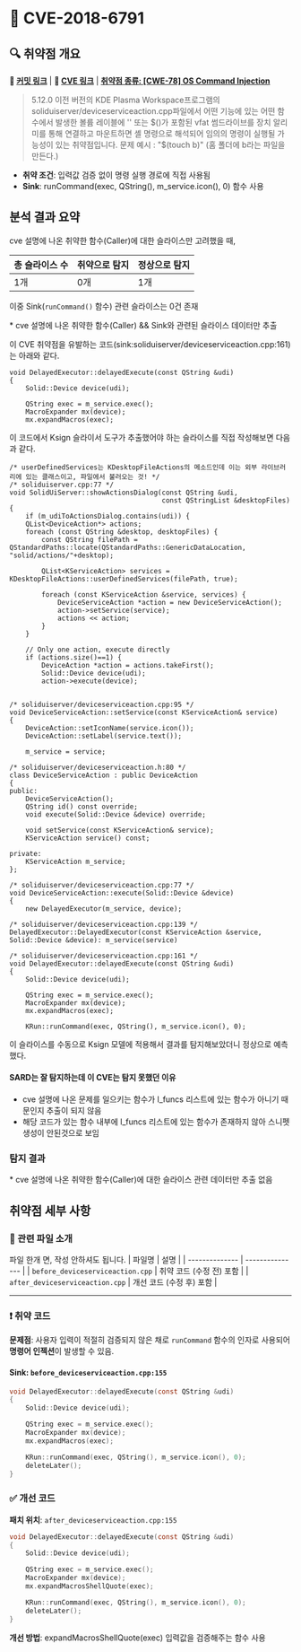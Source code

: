 # 📁 CVE-2018-6791

## 🔍 취약점 개요
**🔗 [커밋 링크](https://git.ghostscript.com/?p=ghostpdl.git;a=commit;h=79cccf641486)** | **🔗 [CVE 링크](https://www.cvedetails.com/cve/CVE-2018-6791/)** | **[취약점 종류: [CWE-78] OS Command Injection](https://cwe.mitre.org/data/definitions/78.html)** 

> 5.12.0 이전 버전의 KDE Plasma Workspace프로그램의 soliduiserver/deviceserviceaction.cpp파일에서 어떤 기능에 있는 어떤 함수에서 발생한 볼륨 레이블에 '' 또는 $()가 포함된 vfat 썸드라이브를 장치 알리미를 통해 연결하고 마운트하면 셸 명령으로 해석되어 임의의 명령이 실행될 가능성이 있는 취약점입니다.
> 문제 예시 : "$(touch b)" (홈 폴더에 b라는 파일을 만든다.)

* **취약 조건**: 입력값 검증 없이 명령 실행 경로에 직접 사용됨
* **Sink**: runCommand(exec, QString(), m_service.icon(), 0) 함수 사용

## 분석 결과 요약
cve 설명에 나온 취약한 함수(Caller)에 대한 슬라이스만 고려했을 때, 

| 총 슬라이스 수 |  취약으로 탐지 | 정상으로 탐지 |
| --------  | -- | -- |
| 1개       | 0개 | 1개 |

이중 Sink(`runCommand()` 함수) 관련 슬라이스는 0건 존재

\* cve 설명에 나온 취약한 함수(Caller) && Sink와 관련된 슬라이스 데이터만 추출


이 CVE 취약점을 유발하는 코드(sink:soliduiserver/deviceserviceaction.cpp:161)는 아래와 같다.
```
void DelayedExecutor::delayedExecute(const QString &udi)
{
    Solid::Device device(udi);

    QString exec = m_service.exec();
    MacroExpander mx(device);
    mx.expandMacros(exec);
```
이 코드에서 Ksign 슬라이서 도구가 추출했어야 하는 슬라이스를 직접 작성해보면 다음과 같다.
```
/* userDefinedServices는 KDesktopFileActions의 메소드인데 이는 외부 라이브러리에 있는 클래스이고, 파일에서 불러오는 것! */
/* soliduiserver.cpp:77 */
void SolidUiServer::showActionsDialog(const QString &udi,
                                      const QStringList &desktopFiles)
{
    if (m_udiToActionsDialog.contains(udi)) {
    QList<DeviceAction*> actions;
    foreach (const QString &desktop, desktopFiles) {
        const QString filePath = QStandardPaths::locate(QStandardPaths::GenericDataLocation, "solid/actions/"+desktop);

        QList<KServiceAction> services = KDesktopFileActions::userDefinedServices(filePath, true);

        foreach (const KServiceAction &service, services) {
            DeviceServiceAction *action = new DeviceServiceAction();
            action->setService(service);
            actions << action;
        }
    }

    // Only one action, execute directly
    if (actions.size()==1) {
        DeviceAction *action = actions.takeFirst();
        Solid::Device device(udi);
        action->execute(device);


/* soliduiserver/deviceserviceaction.cpp:95 */
void DeviceServiceAction::setService(const KServiceAction& service)
{
    DeviceAction::setIconName(service.icon());
    DeviceAction::setLabel(service.text());

    m_service = service;

/* soliduiserver/deviceserviceaction.h:80 */
class DeviceServiceAction : public DeviceAction
{
public:
    DeviceServiceAction();
    QString id() const override;
    void execute(Solid::Device &device) override;

    void setService(const KServiceAction& service);
    KServiceAction service() const;

private:
    KServiceAction m_service;
};

/* soliduiserver/deviceserviceaction.cpp:77 */
void DeviceServiceAction::execute(Solid::Device &device)
{
    new DelayedExecutor(m_service, device);

/* soliduiserver/deviceserviceaction.cpp:139 */
DelayedExecutor::DelayedExecutor(const KServiceAction &service, Solid::Device &device): m_service(service)

/* soliduiserver/deviceserviceaction.cpp:161 */
void DelayedExecutor::delayedExecute(const QString &udi)
{
    Solid::Device device(udi);

    QString exec = m_service.exec();
    MacroExpander mx(device);
    mx.expandMacros(exec);

    KRun::runCommand(exec, QString(), m_service.icon(), 0);
```
이 슬라이스를 수동으로 Ksign 모델에 적용해서 결과를 탐지해보았더니 정상으로 예측했다.

#### SARD는 잘 탐지하는데 이 CVE는 탐지 못했던 이유

- cve 설명에 나온 문제를 일으키는 함수가 l_funcs 리스트에 있는 함수가 아니기 때문인지 추출이 되지 않음
- 해당 코드가 있는 함수 내부에 l_funcs 리스트에 있는 함수가 존재하지 않아 스니펫 생성이 안된것으로 보임

### 탐지 결과
\* cve 설명에 나온 취약한 함수(Caller)에 대한 슬라이스 관련 데이터만 추출
없음

## 취약점 세부 사항

### 📁 관련 파일 소개
파일 한개 면, 작성 안하셔도 됩니다.
| 파일명            | 설명              |
| -------------- | --------------- |
| `before_deviceserviceaction.cpp` | 취약 코드 (수정 전) 포함 |
| `after_deviceserviceaction.cpp`  | 개선 코드 (수정 후) 포함 |

---

### ❗️ 취약 코드

**문제점**:
사용자 입력이 적절히 검증되지 않은 채로 `runCommand` 함수의 인자로 사용되어 **명령어 인젝션**이 발생할 수 있음.


#### Sink: `before_deviceserviceaction.cpp:155`
```c
void DelayedExecutor::delayedExecute(const QString &udi)
{
    Solid::Device device(udi);

    QString exec = m_service.exec();
    MacroExpander mx(device);
    mx.expandMacros(exec);

    KRun::runCommand(exec, QString(), m_service.icon(), 0);
    deleteLater();
}
```

### ✅ 개선 코드

**패치 위치**: `after_deviceserviceaction.cpp:155`

```c
void DelayedExecutor::delayedExecute(const QString &udi)
{
    Solid::Device device(udi);

    QString exec = m_service.exec();
    MacroExpander mx(device);
    mx.expandMacrosShellQuote(exec);

    KRun::runCommand(exec, QString(), m_service.icon(), 0);
    deleteLater();
}
```

**개선 방법**:
expandMacrosShellQuote(exec) 입력값을 검증해주는 함수 사용